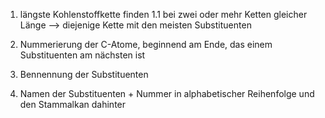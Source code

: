 1. längste Kohlenstoffkette finden 
	1.1 bei zwei oder mehr Ketten gleicher Länge --> diejenige Kette mit den meisten Substituenten 

2. Nummerierung der C-Atome, beginnend am Ende, das einem Substituenten am nächsten ist 
3. Bennennung der Substituenten
4. Namen der Substituenten + Nummer in alphabetischer Reihenfolge und den Stammalkan dahinter 